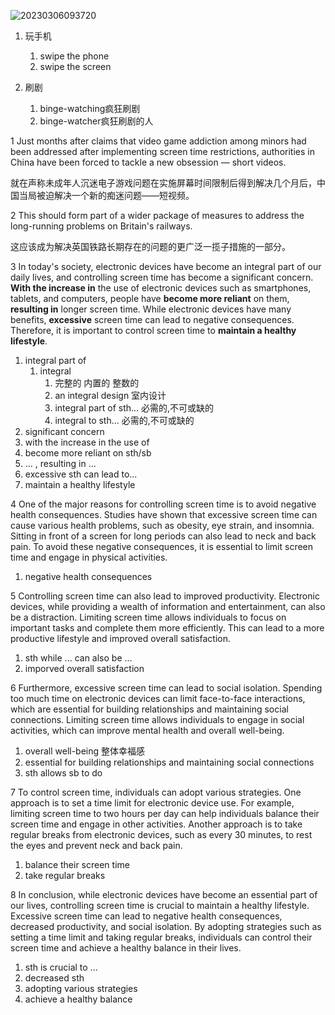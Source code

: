 ![20230306093720](https://raw.githubusercontent.com/VitaminK2001/StudyPic/master/images/20230306093720.png?token=AQHVUIALEHF7WGIVFJIICB3EAVCA4)

1. 玩手机
   1. swipe the phone
   2. swipe the screen

2. 刷剧
   1. binge-watching疯狂刷剧
   2. binge-watcher疯狂刷剧的人


1 Just months after claims that video game addiction among minors had been addressed after implementing screen time restrictions, authorities in China have been forced to tackle a new obsession — short videos.

就在声称未成年人沉迷电子游戏问题在实施屏幕时间限制后得到解决几个月后，中国当局被迫解决一个新的痴迷问题——短视频。

2 This should form part of a wider package of measures to address the long-running problems on Britain's railways.

这应该成为解决英国铁路长期存在的问题的更广泛一揽子措施的一部分。

3 In today's society, electronic devices have become an integral part of our daily lives, and controlling screen time has become a significant concern. **With the increase in** the use of electronic devices such as smartphones, tablets, and computers, people have **become more reliant** on them, **resulting in** longer screen time. While electronic devices have many benefits, **excessive** screen time can lead to negative consequences. Therefore, it is important to control screen time to **maintain a healthy lifestyle**.

1. integral part of
   1. integral 
      1. 完整的 内置的 整数的
      2. an integral design 室内设计
      3. integral part of sth... 必需的,不可或缺的 
      4. integral to sth... 必需的,不可或缺的 
2. significant concern
3. with the increase in the use of 
4. become more reliant on sth/sb
5. ... , resulting in ...
6. excessive sth can lead to...
7. maintain a healthy lifestyle

4 One of the major reasons for controlling screen time is to avoid negative health consequences. Studies have shown that excessive screen time can cause various health problems, such as obesity, eye strain, and insomnia. Sitting in front of a screen for long periods can also lead to neck and back pain. To avoid these negative consequences, it is essential to limit screen time and engage in physical activities.

1. negative health consequences

5 Controlling screen time can also lead to improved productivity. Electronic devices, while providing a wealth of information and entertainment, can also be a distraction. Limiting screen time allows individuals to focus on important tasks and complete them more efficiently. This can lead to a more productive lifestyle and improved overall satisfaction.

1. sth while ... can also be ...
2. imporved overall satisfaction

6 Furthermore, excessive screen time can lead to social isolation. Spending too much time on electronic devices can limit face-to-face interactions, which are essential for building relationships and maintaining social connections. Limiting screen time allows individuals to engage in social activities, which can improve mental health and overall well-being.

1. overall well-being 整体幸福感
2. essential for building relationships and maintaining social connections
3. sth allows sb to do 

7 To control screen time, individuals can adopt various strategies. One approach is to set a time limit for electronic device use. For example, limiting screen time to two hours per day can help individuals balance their screen time and engage in other activities. Another approach is to take regular breaks from electronic devices, such as every 30 minutes, to rest the eyes and prevent neck and back pain.

1. balance their screen time
2. take regular breaks

8 In conclusion, while electronic devices have become an essential part of our lives, controlling screen time is crucial to maintain a healthy lifestyle. Excessive screen time can lead to negative health consequences, decreased productivity, and social isolation. By adopting strategies such as setting a time limit and taking regular breaks, individuals can control their screen time and achieve a healthy balance in their lives.

1. sth is crucial to ... 
2. decreased sth
3. adopting various strategies
4. achieve a healthy balance

